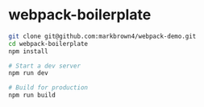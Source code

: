# webpack-boilerplate

```bash
git clone git@github.com:markbrown4/webpack-demo.git
cd webpack-boilerplate
npm install

# Start a dev server
npm run dev

# Build for production
npm run build
```
